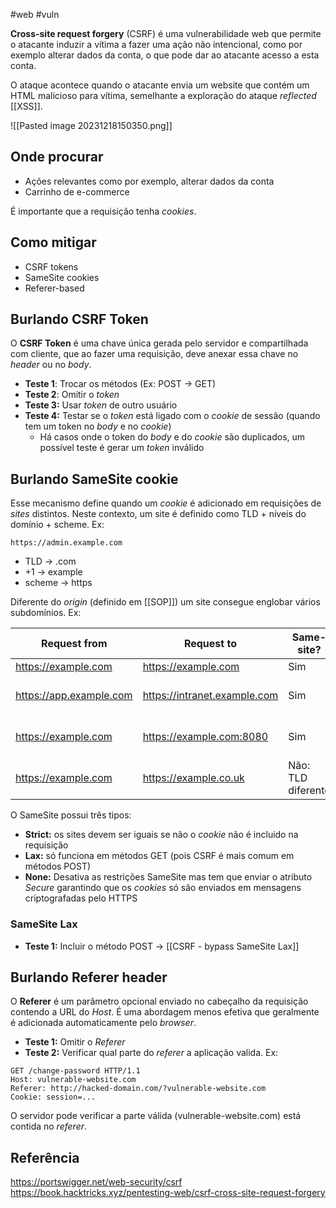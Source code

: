  #web #vuln

**Cross-site request forgery** (CSRF) é uma vulnerabilidade web que permite o atacante induzir a vítima a fazer uma ação não intencional, como por exemplo alterar dados da conta, o que pode dar ao atacante acesso a esta conta.

O ataque acontece quando o atacante envia um website que contém um HTML malicioso para vítima, semelhante a exploração do ataque *reflected* [[XSS]].

![[Pasted image 20231218150350.png]]
## Onde procurar

* Ações relevantes como por exemplo, alterar dados da conta
* Carrinho de e-commerce

É importante que a requisição tenha *cookies*.

## Como mitigar

- CSRF tokens
- SameSite cookies
- Referer-based

## Burlando CSRF Token

O **CSRF Token** é uma chave única gerada pelo servidor e compartilhada com cliente, que ao fazer uma requisição, deve anexar essa chave no *header* ou no *body*.

* **Teste 1**: Trocar os métodos (Ex: POST -> GET)
* **Teste 2**: Omitir o *token*
* **Teste 3:** Usar *token* de outro usuário
* **Teste 4:** Testar se o *token* está ligado com o *cookie* de sessão (quando tem um token no *body* e no *cookie*)
	* Há casos onde o token do *body* e do *cookie* são duplicados, um possível teste é gerar um *token* inválido

## Burlando SameSite cookie

Esse mecanismo define quando um *cookie* é adicionado em requisições de *sites* distintos.
Neste contexto, um site é definido como TLD + níveis do domínio + scheme. Ex:

`https://admin.example.com`

- TLD -> .com
- +1 -> example
- scheme -> https

Diferente do *origin* (definido em [[SOP]]) um site consegue englobar vários subdomínios. Ex:

| Request from            | Request to                  | Same-site?               | Same-origin?                    |
|-------------------------|-----------------------------|--------------------------|---------------------------------|
| https://example.com      | https://example.com         | Sim                      | Sim                             |
| https://app.example.com  | https://intranet.example.com | Sim                      | Não: domínio diferente       |
| https://example.com      | https://example.com:8080     | Sim                      | Não: porta diferente             |
| https://example.com      | https://example.co.uk        | Não: TLD diferente       | Não: domínio diferente       |

O SameSite possui três tipos:
- **Strict:** os sites devem ser iguais se não o *cookie* não é incluido na requisição
- **Lax:** só funciona em métodos GET (pois CSRF é mais comum em métodos POST)
- **None:** Desativa as restrições SameSite mas tem que enviar o atributo *Secure* garantindo que os *cookies* só são enviados em mensagens criptografadas pelo HTTPS

### SameSite Lax

- **Teste 1:** Incluir o método POST -> [[CSRF - bypass SameSite Lax]]

## Burlando Referer header

O **Referer** é um parâmetro opcional enviado no cabeçalho da requisição contendo a URL do *Host*. É uma abordagem menos efetiva que geralmente é adicionada automaticamente pelo *browser*.

- **Teste 1:** Omitir o *Referer*
- **Teste 2:** Verificar qual parte do *referer* a aplicação valida. Ex:

```
GET /change-password HTTP/1.1 
Host: vulnerable-website.com              
Referer: http://hacked-domain.com/?vulnerable-website.com               
Cookie: session=...                          
```

O servidor pode verificar a parte válida (vulnerable-website.com) está contida no *referer*.

## Referência
https://portswigger.net/web-security/csrf
https://book.hacktricks.xyz/pentesting-web/csrf-cross-site-request-forgery